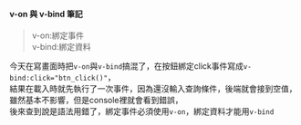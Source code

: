 #### v-on 與 v-bind 筆記
>v-on:綁定事件  
>v-bind:綁定資料

今天在寫畫面時把`v-on`與`v-bind`搞混了，在按鈕綁定click事件寫成`v-bind:click="btn_click()"`，  
結果在載入時就先執行了一次事件，因為還沒輸入查詢條件，後端就會接到空值，雖然基本不影響，但是console裡就會看到錯誤，  
後來查到說是語法用錯了，綁定事件必須使用`v-on`，綁定資料才能用`v-bind`
